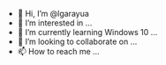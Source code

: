 - 👋 Hi, I’m @lgarayua
- 👀 I’m interested in ...
- 🌱 I’m currently learning Windows 10 ...
- 💞️ I’m looking to collaborate on ...
- 📫 How to reach me ...

<!---
lgarayua/lgarayua is a ✨ special ✨ repository because its `README.md` (this file) appears on your GitHub profile.
You can click the Preview link to take a look at your changes.
--->
